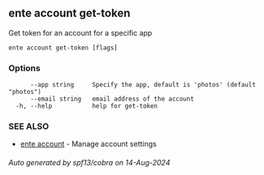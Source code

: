 ## ente account get-token

Get token for an account for a specific app

```
ente account get-token [flags]
```

### Options

```
      --app string     Specify the app, default is 'photos' (default "photos")
      --email string   email address of the account
  -h, --help           help for get-token
```

### SEE ALSO

* [ente account](ente_account.md)	 - Manage account settings

###### Auto generated by spf13/cobra on 14-Aug-2024
